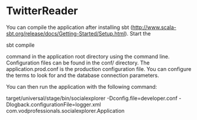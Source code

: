 TwitterReader
==================

You can compile the application after installing sbt (http://www.scala-sbt.org/release/docs/Getting-Started/Setup.html).
Start the

  sbt compile

command in the application root directory using the command line. Configuration files can be found in the conf/ directory. The application.prod.conf is the production configuration file. You can configure the terms to look for and the database connection parameters.

You can then run the application with the following command:

  target/universal/stage/bin/socialexplorer -Dconfig.file=developer.conf -Dlogback.configurationFile=logger.xml com.vodprofessionals.socialexplorer.Application


